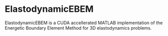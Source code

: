 # ElastodynamicEBEM
ElastodynamicEBEM is a CUDA accellerated MATLAB implementation of the Energetic Boundary Element Method for 3D elastodynamics problems. 

